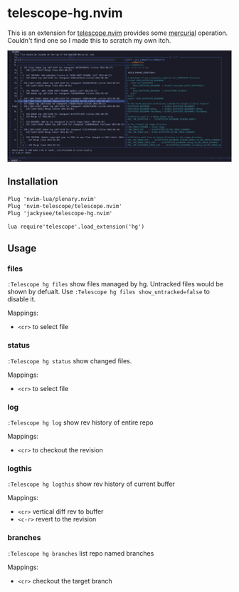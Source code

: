 # telescope-hg.nvim

This is an extension for [telescope.nvim][] provides some [mercurial] operation. 
Couldn't find one so I made this to scratch my own itch.

[mercurial]: https://www.mercurial-scm.org/
[telescope.nvim]: https://github.com/nvim-telescope/telescope.nvim

![telescope-hg plugin](./telescope-hg.png?raw=true)

## Installation

```vim
Plug 'nvim-lua/plenary.nvim'
Plug 'nvim-telescope/telescope.nvim'
Plug 'jackysee/telescope-hg.nvim'
```

```vim
lua require'telescope'.load_extension('hg')
```

## Usage

### files

`:Telescope hg files` show files managed by hg. Untracked files would be shown by defualt. Use `:Telescope hg files show_untracked=false` to disable it.

Mappings: 
- `<cr>` to select file

### status

`:Telescope hg status` show changed files.

Mappings:
- `<cr>` to select file

### log

`:Telescope hg log` show rev history of entire repo

Mappings:
- `<cr>` to checkout the revision

### logthis

`:Telescope hg logthis` show rev history of current buffer

Mappings:
- `<cr>` vertical diff rev to buffer
- `<c-r>` revert to the revision

### branches

`:Telescope hg branches` list repo named branches

Mappings:
- `<cr>` checkout the target branch

